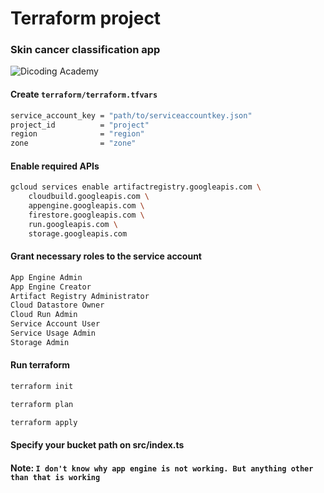 # Terraform project
### Skin cancer classification app
![Dicoding Academy](https://dicoding-web-img.sgp1.cdn.digitaloceanspaces.com/original/academy/dos-5ec56ee9e3227762be5d6e7693699d2120240110160337.jpeg)

#### Create ```terraform/terraform.tfvars``` 
```bash
service_account_key = "path/to/serviceaccountkey.json"
project_id          = "project"
region              = "region"
zone                = "zone"
```

#### Enable required APIs
```bash
gcloud services enable artifactregistry.googleapis.com \
    cloudbuild.googleapis.com \
    appengine.googleapis.com \
    firestore.googleapis.com \
    run.googleapis.com \
    storage.googleapis.com
```
#### Grant necessary roles to the service account
```bash
App Engine Admin
App Engine Creator
Artifact Registry Administrator
Cloud Datastore Owner
Cloud Run Admin
Service Account User
Service Usage Admin
Storage Admin
```

#### Run terraform
```bash
terraform init

terraform plan

terraform apply
```

#### Specify your bucket path on src/index.ts

#### Note: ```I don't know why app engine is not working. But anything other than that is working```

